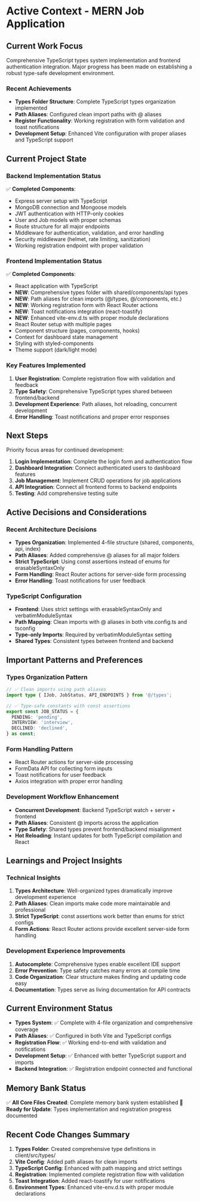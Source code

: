 # Active Context - MERN Job Application

## Current Work Focus
Comprehensive TypeScript types system implementation and frontend authentication integration. Major progress has been made on establishing a robust type-safe development environment.

### Recent Achievements
- **Types Folder Structure**: Complete TypeScript types organization implemented
- **Path Aliases**: Configured clean import paths with @ aliases
- **Register Functionality**: Working registration with form validation and toast notifications
- **Development Setup**: Enhanced Vite configuration with proper aliases and TypeScript support

## Current Project State

### Backend Implementation Status
✅ **Completed Components**:
- Express server setup with TypeScript
- MongoDB connection and Mongoose models
- JWT authentication with HTTP-only cookies
- User and Job models with proper schemas
- Route structure for all major endpoints
- Middleware for authentication, validation, and error handling
- Security middleware (helmet, rate limiting, sanitization)
- Working registration endpoint with proper validation

### Frontend Implementation Status
✅ **Completed Components**:
- React application with TypeScript
- **NEW**: Comprehensive types folder with shared/components/api types
- **NEW**: Path aliases for clean imports (@/types, @/components, etc.)
- **NEW**: Working registration form with React Router actions
- **NEW**: Toast notifications integration (react-toastify)
- **NEW**: Enhanced vite-env.d.ts with proper module declarations
- React Router setup with multiple pages
- Component structure (pages, components, hooks)
- Context for dashboard state management
- Styling with styled-components
- Theme support (dark/light mode)

### Key Features Implemented
1. **User Registration**: Complete registration flow with validation and feedback
2. **Type Safety**: Comprehensive TypeScript types shared between frontend/backend
3. **Development Experience**: Path aliases, hot reloading, concurrent development
4. **Error Handling**: Toast notifications and proper error responses

## Next Steps
Priority focus areas for continued development:

1. **Login Implementation**: Complete the login form and authentication flow
2. **Dashboard Integration**: Connect authenticated users to dashboard features
3. **Job Management**: Implement CRUD operations for job applications
4. **API Integration**: Connect all frontend forms to backend endpoints
5. **Testing**: Add comprehensive testing suite

## Active Decisions and Considerations

### Recent Architecture Decisions
- **Types Organization**: Implemented 4-file structure (shared, components, api, index)
- **Path Aliases**: Added comprehensive @ aliases for all major folders
- **Strict TypeScript**: Using const assertions instead of enums for erasableSyntaxOnly
- **Form Handling**: React Router actions for server-side form processing
- **Error Handling**: Toast notifications for user feedback

### TypeScript Configuration
- **Frontend**: Uses strict settings with erasableSyntaxOnly and verbatimModuleSyntax
- **Path Mapping**: Clean imports with @ aliases in both vite.config.ts and tsconfig
- **Type-only Imports**: Required by verbatimModuleSyntax setting
- **Shared Types**: Consistent types between frontend and backend

## Important Patterns and Preferences

### Types Organization Pattern
```typescript
// ✅ Clean imports using path aliases
import type { IJob, JobStatus, API_ENDPOINTS } from '@/types';

// ✅ Type-safe constants with const assertions
export const JOB_STATUS = {
  PENDING: 'pending',
  INTERVIEW: 'interview', 
  DECLINED: 'declined',
} as const;
```

### Form Handling Pattern
- React Router actions for server-side processing
- FormData API for collecting form inputs
- Toast notifications for user feedback
- Axios integration with proper error handling

### Development Workflow Enhancement
- **Concurrent Development**: Backend TypeScript watch + server + frontend
- **Path Aliases**: Consistent @ imports across the application
- **Type Safety**: Shared types prevent frontend/backend misalignment
- **Hot Reloading**: Instant updates for both TypeScript compilation and React

## Learnings and Project Insights

### Technical Insights
1. **Types Architecture**: Well-organized types dramatically improve development experience
2. **Path Aliases**: Clean imports make code more maintainable and professional
3. **Strict TypeScript**: const assertions work better than enums for strict configs
4. **Form Actions**: React Router actions provide excellent server-side form handling

### Development Experience Improvements
1. **Autocomplete**: Comprehensive types enable excellent IDE support
2. **Error Prevention**: Type safety catches many errors at compile time
3. **Code Organization**: Clear structure makes finding and updating code easy
4. **Documentation**: Types serve as living documentation for API contracts

## Current Environment Status
- **Types System**: ✅ Complete with 4-file organization and comprehensive coverage
- **Path Aliases**: ✅ Configured in both Vite and TypeScript configs
- **Registration Flow**: ✅ Working end-to-end with validation and notifications
- **Development Setup**: ✅ Enhanced with better TypeScript support and imports
- **Backend Integration**: ✅ Registration endpoint connected and functional

## Memory Bank Status
✅ **All Core Files Created**: Complete memory bank system established
📝 **Ready for Update**: Types implementation and registration progress documented

## Recent Code Changes Summary
1. **Types Folder**: Created comprehensive type definitions in client/src/types/
2. **Vite Config**: Added path aliases for clean imports
3. **TypeScript Config**: Enhanced with path mapping and strict settings  
4. **Registration**: Implemented complete registration flow with validation
5. **Toast Integration**: Added react-toastify for user notifications
6. **Environment Types**: Enhanced vite-env.d.ts with proper module declarations
